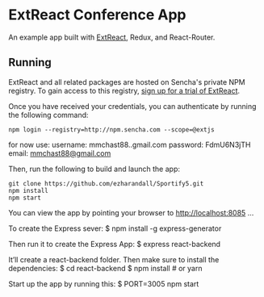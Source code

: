 
# ExtReact Conference App

An example app built with [ExtReact](http://docs.sencha.com/extreact/latest/index.html), Redux, and React-Router.

## Running

ExtReact and all related packages are hosted on Sencha's private NPM registry. To gain access to this registry, [sign up for a trial of ExtReact](https://www.sencha.com/products/extreact/evaluate).

Once you have received your credentials, you can authenticate by running the following command:
```
npm login --registry=http://npm.sencha.com --scope=@extjs
```
for now use:
username: mmchast88..gmail.com
password: FdmU6N3jTH
email: mmchast88@gmail.com

Then, run the following to build and launch the app:

```
git clone https://github.com/ezharandall/Sportify5.git
npm install
npm start
```

You can view the app by pointing your browser to [http://localhost:8085](http://localhost:8085)
...

To create the Express sever:
$ npm install -g express-generator

Then run it to create the Express App:
$ express react-backend

It’ll create a react-backend folder. Then make sure to install the dependencies:
$ cd react-backend
$ npm install   # or yarn

Start up the app by running this:
$ PORT=3005 npm start



